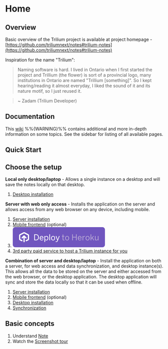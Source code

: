 # Home
Overview
--------

Basic overview of the Trilium project is available at project homepage - [https://github.com/triliumnext/notes#trilium-notes](https://github.com/triliumnext/notes#trilium-notes)

Inspiration for the name "Trilium":

> Naming software is hard. I lived in Ontario when I first started the project and Trillium (the flower) is sort of a provincial logo, many institutions in Ontario are named "Trillium \[something\]". So I kept hearing/reading it almost everyday, I liked the sound of it and its nature motif, so I just reused it.

> ~ Zadam (Trilium Developer)

Documentation
-------------

This [wiki](https://github.com/TriliumNext/Notes/wiki) %%{WARNING}%% contains additional and more in-depth information on some topics. See the sidebar for listing of all available pages.

Quick Start
-----------

Choose the setup
----------------

**Local only desktop/laptop** - Allows a single instance on a desktop and will save the notes locally on that desktop.

1.  [Desktop installation](desktop-installation.md)

**Server with web only access** - Installs the application on the server and allows access from any web browser on any device, including mobile.

1.  [Server installation](server-installation.md)
2.  [Mobile frontend](mobile-frontend.md) (optional)
3.  [![Deploy](images/Home%20button.svg)](https://heroku.com/deploy?template=https://github.com/feilongfl/trilium-heroku)
4.  [3rd party paid service to host a Trilium instance for you](https://trilium.cc/paid-hosting)

**Combination of server and desktop/laptop** - Install the application on both a server, for web access and data synchronization, and desktop instance(s). This allows all the data to be stored on the server and either accessed from the web browser, or the desktop application. The desktop application will sync and store the data locally so that it can be used when offline.

1.  [Server installation](server-installation.md)
2.  [Mobile frontend](mobile-frontend.md) (optional)
3.  [Desktop installation](desktop-installation.md)
4.  [Synchronization](synchronization.md)

Basic concepts
--------------

1.  Understand [Note](note.md)
2.  Watch the [Screenshot tour](screenshot-tour.md)
